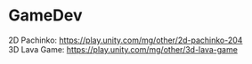 # GameDev

2D Pachinko: https://play.unity.com/mg/other/2d-pachinko-204 <br/>
3D Lava Game: https://play.unity.com/mg/other/3d-lava-game

